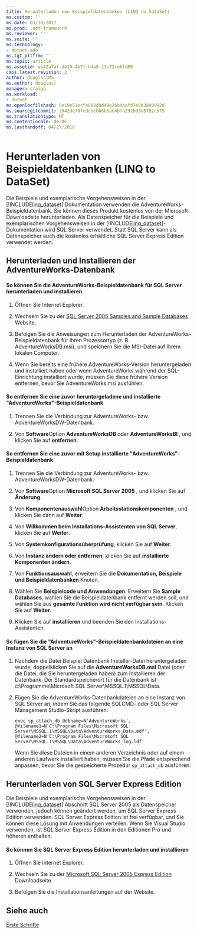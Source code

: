 ```yaml
---
title: Herunterladen von Beispieldatenbanken (LINQ to DataSet)
ms.custom: ''
ms.date: 03/30/2017
ms.prod: .net-framework
ms.reviewer: ''
ms.suite: ''
ms.technology:
- dotnet-ado
ms.tgt_pltfrm: ''
ms.topic: article
ms.assetid: eb42a7af-d410-4b7f-b4a8-13c72ce6fd09
caps.latest.revision: 2
author: douglaslMS
ms.author: douglasl
manager: craigg
ms.workload:
- dotnet
ms.openlocfilehash: 8e19e51ecf4868d0d49e26b4aafd7e8b3840992d
ms.sourcegitcommit: 2042de78fcdceebb6b8ac4b7a292b93e8782cbf5
ms.translationtype: MT
ms.contentlocale: de-DE
ms.lasthandoff: 04/27/2018
---
```

# <a name="downloading-sample-databases-linq-to-dataset"></a>Herunterladen von Beispieldatenbanken (LINQ to DataSet)
Die Beispiele und exemplarische Vorgehensweisen in der [!INCLUDE[linq_dataset](../../../../includes/linq-dataset-md.md)] Dokumentation verwenden die AdventureWorks-Beispieldatenbank. Sie können dieses Produkt kostenlos von der Microsoft-Downloadsite herunterladen. Als Datenspeicher für die Beispiele und exemplarischen Vorgehensweisen in der [!INCLUDE[linq_dataset](../../../../includes/linq-dataset-md.md)]-Dokumentation wird SQL Server verwendet. Statt SQL Server kann als Datenspeicher auch die kostenlos erhältliche SQL Server Express Edition verwendet werden.  
  
## <a name="downloading-and-installing-the-adventureworks-database"></a>Herunterladen und Installieren der <legacyBold>AdventureWorks</legacyBold>-Datenbank  
  
#### <a name="to-download-and-install-the-adventureworks-sample-database-for-sql-server"></a>So können Sie die <legacyBold>AdventureWorks</legacyBold>-Beispieldatenbank für SQL Server herunterladen und installieren  
  
1.  Öffnen Sie Internet Explorer.  
  
2.  Wechseln Sie zu der [SQL Server 2005 Samples and Sample Databases](http://go.microsoft.com/fwlink/?linkid=31046) Website.  
  
3.  Befolgen Sie die Anweisungen zum Herunterladen der <legacyBold>AdventureWorks</legacyBold>-Beispieldatenbank für Ihren Prozessortyp (z. B. <legacyBold>AdventureWorksDB.msi</legacyBold>), und speichern Sie die MSI-Datei auf Ihrem lokalen Computer.  
  
4.  Wenn Sie bereits eine frühere <legacyBold>AdventureWorks</legacyBold>-Version heruntergeladen und installiert haben oder wenn <legacyBold>AdventureWorks</legacyBold> während der SQL-Einrichtung installiert wurde, müssen Sie diese frühere Version entfernen, bevor Sie <legacyBold>AdventureWorks.msi</legacyBold> ausführen.  
  
#### <a name="to-remove-a-previous-download-of-an-adventureworks-sample-database"></a>So entfernen Sie eine zuvor heruntergeladene und installierte "AdventureWorks"-Beispieldatenbank  
  
1.  Trennen Sie die Verbindung zur <legacyBold>AdventureWorks</legacyBold>- bzw. <legacyBold>AdventureWorksDW</legacyBold>-Datenbank.  
  
2.  Von **Software**Option **AdventureWorksDB** oder **AdventureWorksBI** , und klicken Sie auf **entfernen**.  
  
#### <a name="to-remove-an-adventureworks-sample-database-previously-installed-using-setup"></a>So entfernen Sie eine zuvor mit Setup installierte "AdventureWorks"-Beispieldatenbank  
  
1.  Trennen Sie die Verbindung zur <legacyBold>AdventureWorks</legacyBold>- bzw. <legacyBold>AdventureWorksDW</legacyBold>-Datenbank.  
  
2.  Von **Software**Option **Microsoft SQL Server 2005** , und klicken Sie auf **Änderung**.  
  
3.  Von **Komponentenauswahl**Option **Arbeitsstationskomponenten** , und klicken Sie dann auf **Weiter**.  
  
4.  Von **Willkommen beim Installations-Assistenten von SQL Server**, klicken Sie auf **Weiter**.  
  
5.  Von **Systemkonfigurationsüberprüfung**, klicken Sie auf **Weiter**.  
  
6.  Von **Instanz ändern oder entfernen**, klicken Sie auf **installierte Komponenten ändern**.  
  
7.  Von **Funktionsauswahl**, erweitern Sie die **Dokumentation, Beispiele und Beispieldatenbanken** Knoten.  
  
8.  Wählen Sie **Beispielcode und Anwendungen**. Erweitern Sie **Sample Databases**, wählen Sie die Beispieldatenbank entfernt werden soll, und wählen Sie aus **gesamte Funktion wird nicht verfügbar sein**. Klicken Sie auf **Weiter**.  
  
9. Klicken Sie auf **installieren** und beenden Sie den Installations-Assistenten.  
  
#### <a name="to-attach-the-adventureworks-sample-database-files-to-an-instance-of-sql-server"></a>So fügen Sie die "AdventureWorks"-Beispieldatenbankdateien an eine Instanz von SQL Server an  
  
1.  Nachdem die Datei Beispiel Datenbank Installer-Datei heruntergeladen wurde, doppelklicken Sie auf die **AdventureWorksDB.msi** Datei (oder die Datei, die Sie heruntergeladen haben) zum Installieren der Datenbank. Der Standardspeicherort für die Datenbank ist <legacyBold>c:\Programme\Microsoft SQL Server\MSSQL.1\MSSQL\Data</legacyBold>.  
  
2.  Fügen Sie die <legacyBold>AdventureWorks</legacyBold>-Datenbankdateien an eine Instanz von SQL Server an, indem Sie das folgende SQLCMD- oder SQL Server Management Studio-Skript ausführen:  
  
    ```  
    exec sp_attach_db @dbname=N'AdventureWorks', @filename1=N'C:\Program Files\Microsoft SQL Server\MSSQL.1\MSSQL\Data\AdventureWorks_Data.mdf', @filename2=N'C:\Program Files\Microsoft SQL Server\MSSQL.1\MSSQL\Data\AdventureWorks_log.ldf'  
    ```  
  
     Wenn Sie diese Dateien in einem anderen Verzeichnis oder auf einem anderen Laufwerk installiert haben, müssen Sie die Pfade entsprechend anpassen, bevor Sie die gespeicherte Prozedur `sp_attach_db` ausführen.  
  
## <a name="downloading-sql-server-express-edition"></a>Herunterladen von SQL Server Express Edition  
 Die Beispiele und exemplarische Vorgehensweisen in der [!INCLUDE[linq_dataset](../../../../includes/linq-dataset-md.md)] Abschnitt SQL Server 2005 als Datenspeicher verwenden, jedoch können geändert werden, um SQL Server Express Edition verwenden. SQL Server Express Edition ist frei verfügbar, und Sie können diese Lösung mit Anwendungen verteilen. Wenn Sie Visual Studio verwenden, ist SQL Server Express Edition in den Editionen Pro und höheren enthalten.  
  
#### <a name="to-download-and-install-sql-server-express-edition"></a>So können Sie SQL Server Express Edition herunterladen und installieren  
  
1.  Öffnen Sie Internet Explorer.  
  
2.  Wechseln Sie zu der [Microsoft SQL Server 2005 Express Edition](http://go.microsoft.com/fwlink/?LinkID=31070) Downloadseite.  
  
3.  Befolgen Sie die Installationsanleitungen auf der Website.  
  
## <a name="see-also"></a>Siehe auch  
 [Erste Schritte](../../../../docs/framework/data/adonet/getting-started-linq-to-dataset.md)
